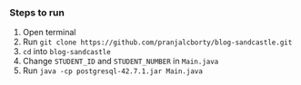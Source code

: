 ### Steps to run

1. Open terminal
2. Run ```git clone https://github.com/pranjalcborty/blog-sandcastle.git```
3. ```cd``` into ```blog-sandcastle```
4. Change ```STUDENT_ID``` and ```STUDENT_NUMBER``` in ```Main.java```
5. Run ```java -cp postgresql-42.7.1.jar Main.java```
